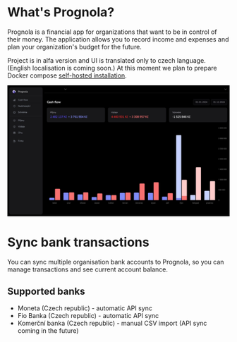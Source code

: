 # What's Prognola?

Prognola is a financial app for organizations that want to be in control of their money.
The application allows you to record income and expenses and plan your organization's budget for the future.

Project is in alfa version and UI is translated only to czech language. (English localisation is coming soon.)
At this moment we plan to prepare Docker compose [self-hosted installation](https://github.com/prague-digital-lab/prognola-self-hosted).

<img src="docs/dash_v2.jpg">

# Sync bank transactions
You can sync multiple organisation bank accounts to Prognola, so you can manage transactions and see current account balance.


## Supported banks 
- Moneta (Czech republic) - automatic API sync
- Fio Banka (Czech republic) - automatic API sync
- Komerční banka (Czech republic) - manual CSV import (API sync coming in the future)